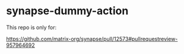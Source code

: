 # synapse-dummy-action

This repo is only for:

https://github.com/matrix-org/synapse/pull/12573#pullrequestreview-957964692
